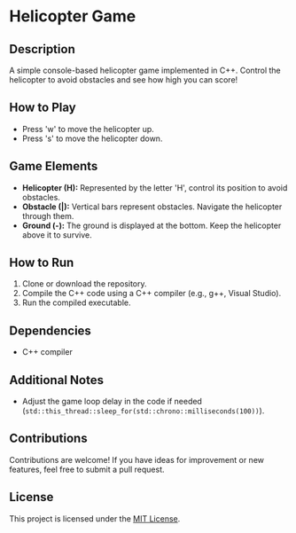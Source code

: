 # Helicopter Game

## Description
A simple console-based helicopter game implemented in C++. Control the helicopter to avoid obstacles and see how high you can score!

## How to Play
- Press 'w' to move the helicopter up.
- Press 's' to move the helicopter down.

## Game Elements
- **Helicopter (H):** Represented by the letter 'H', control its position to avoid obstacles.
- **Obstacle (|):** Vertical bars represent obstacles. Navigate the helicopter through them.
- **Ground (-):** The ground is displayed at the bottom. Keep the helicopter above it to survive.

## How to Run
1. Clone or download the repository.
2. Compile the C++ code using a C++ compiler (e.g., g++, Visual Studio).
3. Run the compiled executable.

## Dependencies
- C++ compiler

## Additional Notes
- Adjust the game loop delay in the code if needed (`std::this_thread::sleep_for(std::chrono::milliseconds(100))`).

## Contributions
Contributions are welcome! If you have ideas for improvement or new features, feel free to submit a pull request.

## License
This project is licensed under the [MIT License](LICENSE).
